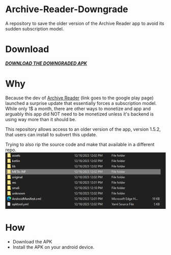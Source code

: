 # Archive-Reader-Downgrade
A repository to save the older version of the Archive Reader app to avoid its sudden subscription model.

# Download
***[DOWNLOAD THE DOWNGRADED APK](https://mega.nz/file/0Ch3zKrY#Wp2CmymjpNrkZtg7FH_r5wZ5z8IN1u_rX9dZ6S9A0To)***


# Why
Because the dev of [Archive Reader](https://play.google.com/store/apps/details?id=com.readerapps.ao3_reader&hl=en_US&gl=US&pli=1) (link goes to the google play page) launched a surprise update that essentially forces a subscription model. While only 1$ a month, there are other ways to monetize and app and arguably this app did NOT need to be monetized unless it's backend is using way more than it should be.

This repository allows access to an older version of the app, version 1.5.2, that users can install to subvert this update.

Trying to also rip the source code and make that available in a different repo.
![Coming for your source code too buddy.](https://github.com/arsenicx6/Archive-Reader-Downgrade/blob/main/kek.PNG?raw=true)

# How
- Download the APK
- Install the APK on your android device.
